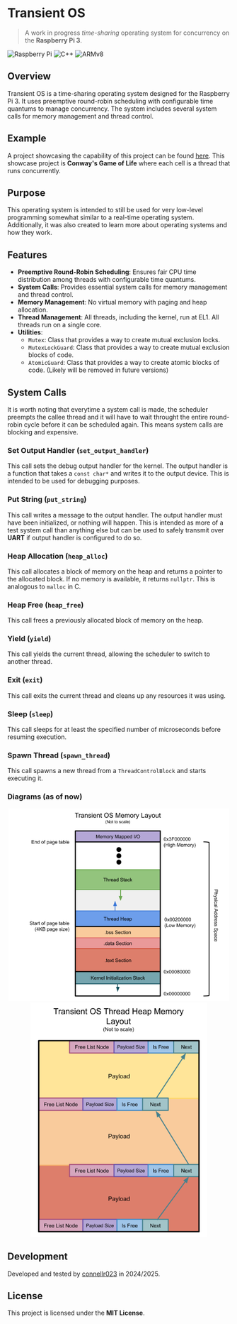 # $\text{Transient OS}$

> A work in progress _time-sharing_ operating system for concurrency on the **Raspberry Pi 3**.

![Raspberry Pi](https://img.shields.io/badge/-Raspberry_Pi-C51A4A?style=for-the-badge&logo=Raspberry-Pi)
![C++](https://img.shields.io/badge/c++-%2300599C.svg?style=for-the-badge&logo=cplusplus&logoColor=white)
![ARMv8](https://img.shields.io/badge/ARMv8-%23000000.svg?style=for-the-badge&logo=arm&logoColor=00c1de)

## Overview

$\text{Transient OS}$ is a time-sharing operating system designed for the Raspberry Pi 3. It uses preemptive round-robin scheduling with configurable time quantums to manage concurrency. The system includes several system calls for memory management and thread control.

## Example

A project showcasing the capability of this project can be found <a href="https://github.com/connellr023/game-of-life-tos">here</a>. This showcase project is **Conway's Game of Life** where each cell is a thread that runs concurrently.

## Purpose

This operating system is intended to still be used for very low-level programming somewhat similar to a real-time operating system. Additionally, it was also created to learn more about operating systems and how they work.

## Features

- **Preemptive Round-Robin Scheduling**: Ensures fair CPU time distribution among threads with configurable time quantums.
- **System Calls**: Provides essential system calls for memory management and thread control.
- **Memory Management**: No virtual memory with paging and heap allocation.
- **Thread Management**: All threads, including the kernel, run at EL1. All threads run on a single core.
- **Utilities**:
  - `Mutex`: Class that provides a way to create mutual exclusion locks.
  - `MutexLockGuard`: Class that provides a way to create mutual exclusion blocks of code.
  - `AtomicGuard`: Class that provides a way to create atomic blocks of code. (Likely will be removed in future versions)

## System Calls

It is worth noting that everytime a system call is made, the scheduler preempts the callee thread and it will have to wait throught the entire round-robin cycle before it can be scheduled again. This means system calls are blocking and expensive.

### Set Output Handler (`set_output_handler`)

This call sets the debug output handler for the kernel. The output handler is a function that takes a `const char*` and writes it to the output device. This is intended to be used for debugging purposes.

### Put String (`put_string`)

This call writes a message to the output handler. The output handler must have been initialized, or nothing will happen. This is intended as more of a test system call than anything else but can be used to safely transmit over **UART** if output handler is configured to do so.

### Heap Allocation (`heap_alloc`)

This call allocates a block of memory on the heap and returns a pointer to the allocated block. If no memory is available, it returns `nullptr`. This is analogous to `malloc` in C.

### Heap Free (`heap_free`)

This call frees a previously allocated block of memory on the heap.

### Yield (`yield`)

This call yields the current thread, allowing the scheduler to switch to another thread.

### Exit (`exit`)

This call exits the current thread and cleans up any resources it was using.

### Sleep (`sleep`)

This call sleeps for at least the specified number of microseconds before resuming execution.

### Spawn Thread (`spawn_thread`)

This call spawns a new thread from a `ThreadControlBlock` and starts executing it.

### Diagrams (as of now)

<div align="center">
  <img src="https://github.com/connellr023/connellr023.github.io/blob/main/static/images/transient-os/memory-layout.png?raw=true" alt="Memory Layout" width="500"/>
  <img src="https://github.com/connellr023/connellr023.github.io/blob/main/static/images/transient-os/thread-heap-memory-layout.png?raw=true" alt="Thread Heap Memory Layout" width="400"/>
</div>

## Development

Developed and tested by [connellr023](https://github.com/connellr023) in 2024/2025.

## License

This project is licensed under the **MIT License**.
